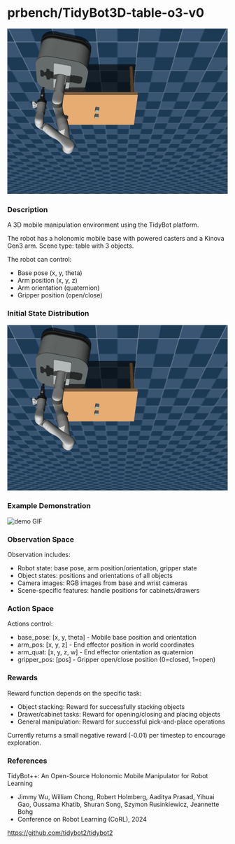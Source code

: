# prbench/TidyBot3D-table-o3-v0
![random action GIF](assets/random_action_gifs/TidyBot3D-table-o3.gif)

### Description
A 3D mobile manipulation environment using the TidyBot platform.

The robot has a holonomic mobile base with powered casters and a Kinova Gen3 arm.
Scene type: table with 3 objects.

The robot can control:
- Base pose (x, y, theta)
- Arm position (x, y, z)
- Arm orientation (quaternion)
- Gripper position (open/close)

### Initial State Distribution
![initial state GIF](assets/initial_state_gifs/TidyBot3D-table-o3.gif)

### Example Demonstration
![demo GIF](assets/demo_gifs/TidyBot3D-table-o3.gif)

### Observation Space
Observation includes:
- Robot state: base pose, arm position/orientation, gripper state
- Object states: positions and orientations of all objects
- Camera images: RGB images from base and wrist cameras
- Scene-specific features: handle positions for cabinets/drawers


### Action Space
Actions control:
- base_pose: [x, y, theta] - Mobile base position and orientation
- arm_pos: [x, y, z] - End effector position in world coordinates
- arm_quat: [x, y, z, w] - End effector orientation as quaternion
- gripper_pos: [pos] - Gripper open/close position (0=closed, 1=open)


### Rewards
Reward function depends on the specific task:
- Object stacking: Reward for successfully stacking objects
- Drawer/cabinet tasks: Reward for opening/closing and placing objects
- General manipulation: Reward for successful pick-and-place operations

Currently returns a small negative reward (-0.01) per timestep to encourage exploration.


### References
TidyBot++: An Open-Source Holonomic Mobile Manipulator
for Robot Learning
- Jimmy Wu, William Chong, Robert Holmberg, Aaditya Prasad, Yihuai Gao,
  Oussama Khatib, Shuran Song, Szymon Rusinkiewicz, Jeannette Bohg
- Conference on Robot Learning (CoRL), 2024

https://github.com/tidybot2/tidybot2
